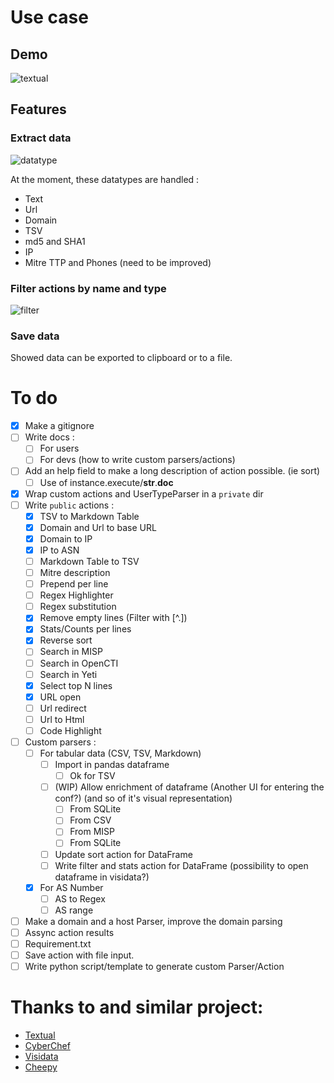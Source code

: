 # Use case

## Demo

![textual](https://user-images.githubusercontent.com/22347055/209771427-53017604-acfe-4543-9eb3-dad905229ce1.gif)

## Features

### Extract data

![datatype](https://user-images.githubusercontent.com/22347055/209772810-81ba33a0-aba8-40d7-9487-1790bed7a984.gif)

At the moment, these datatypes are handled :
- Text
- Url
- Domain
- TSV
- md5 and SHA1
- IP
- Mitre TTP and Phones (need to be improved)

### Filter actions by name and type
![filter](https://user-images.githubusercontent.com/22347055/209774170-2f22c165-07a4-4134-a7e5-4ba044290b82.gif)

### Save data

Showed data can be exported to clipboard or to a file.

# To do

- [x] Make a gitignore
- [ ] Write docs :
	- [ ] For users
	- [ ] For devs (how to write custom parsers/actions)
- [ ] Add an help field to make a long description of action possible. (ie sort) 
	- [ ] Use of  instance.execute/__str__.__doc__
- [x] Wrap custom actions and UserTypeParser in a `private` dir
- [ ] Write `public` actions :
	- [x] TSV to Markdown Table
	- [x] Domain and Url to base URL
	- [x] Domain to IP
	- [x] IP to ASN
	- [ ] Markdown Table to TSV
	- [ ] Mitre description
	- [ ] Prepend per line
	- [ ] Regex Highlighter
	- [ ] Regex substitution
	- [x] Remove empty lines (Filter with [^.])
	- [x] Stats/Counts per lines
	- [x] Reverse sort 
	- [ ] Search in MISP
	- [ ] Search in OpenCTI
	- [ ] Search in Yeti
	- [x] Select top N lines
	- [x] URL open
	- [ ] Url redirect
	- [ ] Url to Html
	- [ ] Code Highlight
- [ ] Custom parsers :
	- [ ] For tabular data (CSV, TSV, Markdown)
		- [ ] Import in pandas dataframe
			-[ ] Ok for TSV
		- [ ] (WIP) Allow enrichment of dataframe (Another UI for entering the conf?) (and so of it's visual representation)
			- [ ] From SQLite
			- [ ] From CSV
			- [ ] From MISP
			- [ ] From SQLite
		- [ ] Update sort action for DataFrame
		- [ ] Write filter and stats action for DataFrame (possibility to open dataframe in visidata?)
	- [x] For AS Number
		- [ ] AS to Regex
		- [ ] AS range
- [ ] Make a domain and a host Parser, improve the domain parsing
- [ ] Assync action results
- [ ] Requirement.txt
- [ ] Save action with file input.
- [ ] Write python script/template to generate custom Parser/Action

# Thanks to and similar project:

- [Textual](https://textual.textualize.io/)
- [CyberChef](https://gchq.github.io/CyberChef/)
- [Visidata](https://www.visidata.org/)
- [Cheepy](https://github.com/securisec/chepy)
